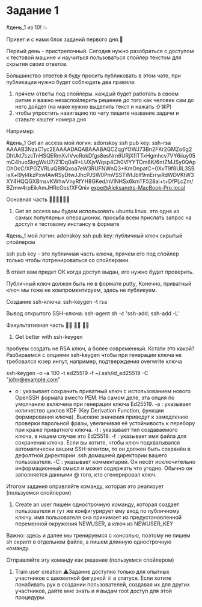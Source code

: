 # Задание 1

#день_1 из 10! 💥

Привет и с нами блок заданий первого дня.🌅

Первый день - пристрелочный. Сегодня нужно разобраться с доступом к тестовой машине и научиться пользоваться спойлер текстом для скрытия своих ответов.

Большинство ответов я буду просить публиковать в этом чате, при публикации нужно будет соблюдать два правила:

1. прячем ответы под спойлеры. каждый будет работать в своем ритме и важно незаспойлерить решение до того как человек сам до него дойдет (на маке нужно выделить текст и нажать ⇧⌘P)
2. чтобы упростить навигацию по чату пишите название задачи и ставьте хэштег номера дня

Например:

#день_1
Get an access
мой логин: adonskoy
ssh pub key: ssh-rsa AAAAB3NzaC1yc2EAAAADAQABAAABAQCZqgYOWJ73Bn2FKr2GMZo6g2DhUkt7czcTnHSQERmXvIVvcRokDfgs8esNrn6URjXflTTxHgmhcv7VY6iiuy05mC4huoSkrgWsU7/Z1Dq0aR+LUXjvWqsp4Ch0VlYYTDm8K/6ntZMJSy0QApOhOcC/XPGZVRLuQB8Qxoa7eW3RUFNWnQ3+KmOnpatC+0XvT9f8UIL3SBixX+l9yl4kzPxwIAwRSyDtwJJhcPJSW0PmVSSTWtJblf9mErrwRdWDVKtW3XY4HQQGXBmsvKWhwVnyRfYH8GKed/nVlNHSx6kmTF528ai+t+DfPLcZm/BZmw4rpEikAmJHRcOosfXFQniv expe@Aleksandrs-MacBook-Pro.local

Основная часть 🚶‍♂️🚶‍♂️🚶‍♂️

1. Get an access
мы будем использовать ubuntu linux. это одна из самых популярных операционок. просьба всем прислать запрос на доступ к тестовому инстансу в формате

#день_1
мой логин: adonskoy
ssh pub key: публичный ключ скрытый спойлером

ssh pub key - это публичная часть ключа, прячем его под спойлер только чтобы потренироваться со спойлерами.

В ответ вам придет ОК когда доступ выдан, его нужно будет проверить.

Публичный ключ должен быть не в формате putty, Конечно, приватный ключ мы тоже не компроментируем, здесь не публикуем.

Создание ssh-ключа: ssh-keygen -t rsa

Вывод открытого SSH-ключа: ssh-agent sh -c 'ssh-add; ssh-add -L’

Факультативная часть 🏃‍♂️ 🏃‍♂️ 🏃‍♂️

1. Get better with ssh-keygen

пробуем создать не RSA ключ, а более современный. Кстати это какой? Разбираемся с опциями ssh-keygen чтобы при генерации ключа не требовался юзер инпут, например, подтверждения overwrite ключа

ssh-keygen -o -a 100 -t ed25519 -f ~/.ssh/id_ed25519 -C "[john@example.com](mailto:john@example.com)"

- o : указывает сохранить приватный ключ с использованием нового OpenSSH формата вместо PEM. На самом деле, эта опция по умолчанию включена при генерации ключа Ed25519.
-a : указывает количество циклов KDF (Key Derivation Function, функции формирования ключа). Высокие значения приведут к замедлению проверки парольной фразы, увеличивая её устойчивость к перебору при краже приватного ключа.
-t : указывает тип создаваемого ключа, в нашем случае это Ed25519.
-f : указывает имя файла для сохранения ключа. Если вы хотите, чтобы ключ подхватывался автоматически вашим SSH-агентом, то он должен быть сохранён в дефолтной директории .ssh домашней директории вашего пользователя.
-C : указывает комментарий. Он несёт исключительно информационный смысл и может содержать что угодно. Обычно он заполняется данными <login>@<hostname> того, кто сгенерировал ключ.

Итогом задания оправляйте команду, которая это реализует (пользуемся спойлером)

1. Create an user
пишем однострочную команду, которая создает пользователя и тут же конфигурирует ему вход по публичному ключу.
имя пользователя она принимает из предустановленной переменной окружения NEWUSER, а ключ из NEWUSER_KEY

Важно: здесь и далее мы тренируемся с консолью, поэтому не пишем sh скрипт в отдельном файле, а пишем длинную однострочную команду.

Отправляйте эту команду как решение (пользуемся спойлером)

1. Train user creation
⚠️Задание доступно только для опытных участников с шахматной фигуркой ♕ в статусе.
Если хотите понабивать рук в создании пользователей, создавая их для других участников, дайте мне знать и я выдам root доступ для этой процедуры.